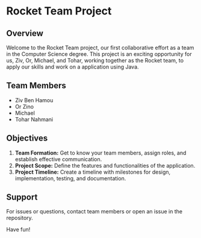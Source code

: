 # Rocket Team Project
## Overview
Welcome to the Rocket Team project, our first collaborative effort as a team in the Computer Science degree. This project is an exciting opportunity for us, Ziv, Or, Michael, and Tohar, working together as the Rocket team, to apply our skills and work on a application using Java.

## Team Members
- Ziv Ben Hamou
- Or Zino 
- Michael
- Tohar Nahmani

## Objectives
1. **Team Formation:** Get to know your team members, assign roles, and establish effective communication.
2. **Project Scope:** Define the features and functionalities of the application.
3. **Project Timeline:** Create a timeline with milestones for design, implementation, testing, and documentation.


## Support
For issues or questions, contact team members or open an issue in the repository.

Have fun!
